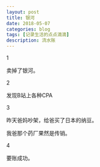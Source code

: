 ```yaml
---
layout: post
title: 银河
date: 2018-05-07
categories: blog
tags: [记录生活的点点滴滴]
description: 流水账
---
```


1 

卖掉了银河。

2

发现B站上各种CPA

3

昨天爸妈吵架，给爸买了日本的纳豆。

我爸那个药厂果然是传销。

4

要账成功。






